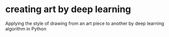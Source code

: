 # creating art by deep learning

Applying the style of drawing from an art piece to another by deep learning algorithm in Python
